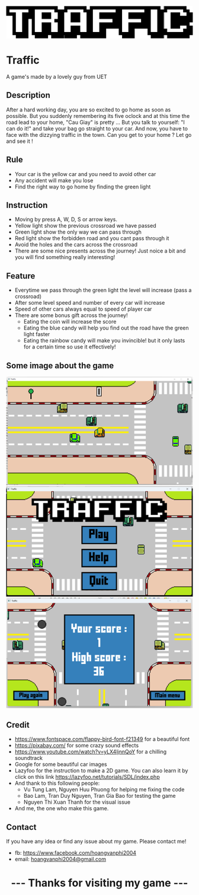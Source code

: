 <div align="center">
  <img src="GameIntroduction/GameName.png">
</div>

# Traffic
A game's made by a lovely guy from UET
## Description
After a hard working day, you are so excited to go home as soon as possible. But you suddenly remembering its five oclock and at this time the road lead to your home, "Cau Giay" is pretty ... But you talk to yourself: "I can do it!" and take your bag go straight to your car. And now, you have to face with the dizzying traffic in the town. Can you get to your home ? Let go and see it !
## Rule
- Your car is the yellow car and you need to avoid other car 
- Any accident will make you lose
- Find the right way to go home by finding the green light
## Instruction
- Moving by press A, W, D, S or arrow keys.
- Yellow light show the previous crossroad we have passed
- Green light show the only way we can pass through
- Red light show the forbidden road and you cant pass through it
- Avoid the holes and the cars across the crossroad
- There are some nice presents across the journey! Just noice a bit and you will find something really interesting!
## Feature
- Everytime we pass through the green light the level will increase (pass a crossroad)
- After some level speed and number of every car will increase
- Speed of other cars always equal to speed of player car
- There are some bonus gift across the journey!
  - Eating the coin will increase the score
  - Eating the blue candy will help you find out the road have the green light faster
  - Eating the rainbow candy will make you invincible! but it only lasts for a certain time so use it effectively!
## Some image about the game
<div align="">
  <img src="GameIntroduction/img1.png">
  <img src="GameIntroduction/img2.png">
  <img src="GameIntroduction/img3.png">
</div>

## Credit
- https://www.fontspace.com/flappy-bird-font-f21349 for a beautiful font 
- https://pixabay.com/ for some crazy sound effects
- https://www.youtube.com/watch?v=yLX4ljnnQoY for a chilling soundtrack
- Google for some beautiful car images
- Lazyfoo for the instruction to make a 2D game. You can also learn it by click on this link https://lazyfoo.net/tutorials/SDL/index.php
- And thank to this following people: 
  - Vu Tung Lam, Nguyen Huu Phuong for helping me fixing the code
  - Bao Lam, Tran Duy Nguyen, Tran Gia Bao for testing the game
  - Nguyen Thi Xuan Thanh for the visual issue
- And me, the one who make this game.
## Contact
If you have any idea or find any issue about my game. Please contact me!
- fb: https://www.facebook.com/hoangvanphi2004
- email: hoangvanphi2004@gmail.com
<div align="center">
  <h1> --- Thanks for visiting my game --- </h1>
 </div>
